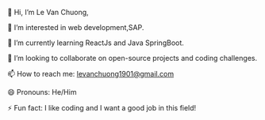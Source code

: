 👋 Hi, I’m Le Van Chuong,

👀 I’m interested in web development,SAP.

🌱 I’m currently learning ReactJs and Java SpringBoot.

💞️ I’m looking to collaborate on open-source projects and coding challenges.

📫 How to reach me: levanchuong1901@gmail.com

😄 Pronouns: He/Him

⚡ Fun fact: I like coding and I want a good job in this field! 

<!---
levanchuong19/levanchuong19 is a ✨ special ✨ repository because its `README.md` (this file) appears on your GitHub profile.
You can click the Preview link to take a look at your changes.
--->
